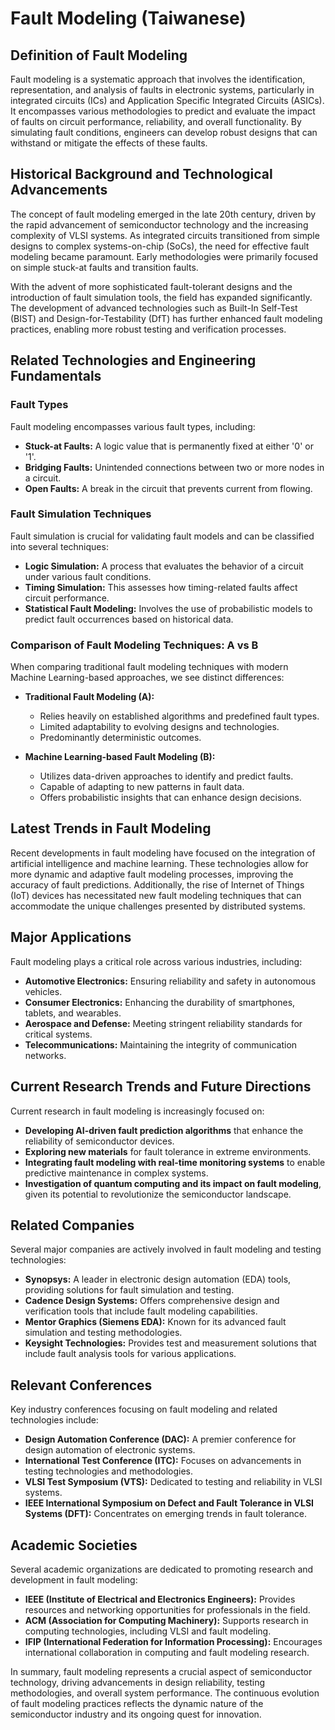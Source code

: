 # Fault Modeling (Taiwanese) 

## Definition of Fault Modeling

Fault modeling is a systematic approach that involves the identification, representation, and analysis of faults in electronic systems, particularly in integrated circuits (ICs) and Application Specific Integrated Circuits (ASICs). It encompasses various methodologies to predict and evaluate the impact of faults on circuit performance, reliability, and overall functionality. By simulating fault conditions, engineers can develop robust designs that can withstand or mitigate the effects of these faults.

## Historical Background and Technological Advancements

The concept of fault modeling emerged in the late 20th century, driven by the rapid advancement of semiconductor technology and the increasing complexity of VLSI systems. As integrated circuits transitioned from simple designs to complex systems-on-chip (SoCs), the need for effective fault modeling became paramount. Early methodologies were primarily focused on simple stuck-at faults and transition faults.

With the advent of more sophisticated fault-tolerant designs and the introduction of fault simulation tools, the field has expanded significantly. The development of advanced technologies such as Built-In Self-Test (BIST) and Design-for-Testability (DfT) has further enhanced fault modeling practices, enabling more robust testing and verification processes.

## Related Technologies and Engineering Fundamentals

### Fault Types

Fault modeling encompasses various fault types, including:

- **Stuck-at Faults:** A logic value that is permanently fixed at either '0' or '1'.
- **Bridging Faults:** Unintended connections between two or more nodes in a circuit.
- **Open Faults:** A break in the circuit that prevents current from flowing.

### Fault Simulation Techniques

Fault simulation is crucial for validating fault models and can be classified into several techniques:

- **Logic Simulation:** A process that evaluates the behavior of a circuit under various fault conditions.
- **Timing Simulation:** This assesses how timing-related faults affect circuit performance.
- **Statistical Fault Modeling:** Involves the use of probabilistic models to predict fault occurrences based on historical data.

### Comparison of Fault Modeling Techniques: A vs B

When comparing traditional fault modeling techniques with modern Machine Learning-based approaches, we see distinct differences:

- **Traditional Fault Modeling (A):**
  - Relies heavily on established algorithms and predefined fault types.
  - Limited adaptability to evolving designs and technologies.
  - Predominantly deterministic outcomes.

- **Machine Learning-based Fault Modeling (B):**
  - Utilizes data-driven approaches to identify and predict faults.
  - Capable of adapting to new patterns in fault data.
  - Offers probabilistic insights that can enhance design decisions.

## Latest Trends in Fault Modeling

Recent developments in fault modeling have focused on the integration of artificial intelligence and machine learning. These technologies allow for more dynamic and adaptive fault modeling processes, improving the accuracy of fault predictions. Additionally, the rise of Internet of Things (IoT) devices has necessitated new fault modeling techniques that can accommodate the unique challenges presented by distributed systems.

## Major Applications

Fault modeling plays a critical role across various industries, including:

- **Automotive Electronics:** Ensuring reliability and safety in autonomous vehicles.
- **Consumer Electronics:** Enhancing the durability of smartphones, tablets, and wearables.
- **Aerospace and Defense:** Meeting stringent reliability standards for critical systems.
- **Telecommunications:** Maintaining the integrity of communication networks.

## Current Research Trends and Future Directions

Current research in fault modeling is increasingly focused on:

- **Developing AI-driven fault prediction algorithms** that enhance the reliability of semiconductor devices.
- **Exploring new materials** for fault tolerance in extreme environments.
- **Integrating fault modeling with real-time monitoring systems** to enable predictive maintenance in complex systems.
- **Investigation of quantum computing and its impact on fault modeling**, given its potential to revolutionize the semiconductor landscape.

## Related Companies

Several major companies are actively involved in fault modeling and testing technologies:

- **Synopsys:** A leader in electronic design automation (EDA) tools, providing solutions for fault simulation and testing.
- **Cadence Design Systems:** Offers comprehensive design and verification tools that include fault modeling capabilities.
- **Mentor Graphics (Siemens EDA):** Known for its advanced fault simulation and testing methodologies.
- **Keysight Technologies:** Provides test and measurement solutions that include fault analysis tools for various applications.

## Relevant Conferences

Key industry conferences focusing on fault modeling and related technologies include:

- **Design Automation Conference (DAC):** A premier conference for design automation of electronic systems.
- **International Test Conference (ITC):** Focuses on advancements in testing technologies and methodologies.
- **VLSI Test Symposium (VTS):** Dedicated to testing and reliability in VLSI systems.
- **IEEE International Symposium on Defect and Fault Tolerance in VLSI Systems (DFT):** Concentrates on emerging trends in fault tolerance.

## Academic Societies

Several academic organizations are dedicated to promoting research and development in fault modeling:

- **IEEE (Institute of Electrical and Electronics Engineers):** Provides resources and networking opportunities for professionals in the field.
- **ACM (Association for Computing Machinery):** Supports research in computing technologies, including VLSI and fault modeling.
- **IFIP (International Federation for Information Processing):** Encourages international collaboration in computing and fault modeling research.

In summary, fault modeling represents a crucial aspect of semiconductor technology, driving advancements in design reliability, testing methodologies, and overall system performance. The continuous evolution of fault modeling practices reflects the dynamic nature of the semiconductor industry and its ongoing quest for innovation.